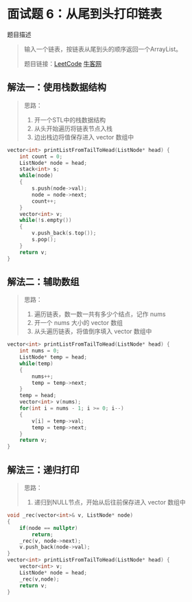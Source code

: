 # 面试题 6：从尾到头打印链表

题目描述

> 输入一个链表，按链表从尾到头的顺序返回一个ArrayList。
>
> 题目链接：[LeetCode](https://leetcode-cn.com/problems/cong-wei-dao-tou-da-yin-lian-biao-lcof/) [牛客网](https://www.nowcoder.com/practice/d0267f7f55b3412ba93bd35cfa8e8035?tpId=13&tqId=11156&rp=1&ru=%2Fta%2Fcoding-interviews&qru=%2Fta%2Fcoding-interviews%2Fquestion-ranking&tab=answerKey)

## 解法一：使用栈数据结构

> 思路：
>
> 1. 开一个STL中的栈数据结构
> 2. 从头开始遍历将链表节点入栈
> 3. 边出栈边将值保存进入 vector 数组中

```cpp
vector<int> printListFromTailToHead(ListNode* head) {
    int count = 0;
    ListNode* node = head;
    stack<int> s;
    while(node)
    {
        s.push(node->val);
        node = node->next;
        count++;
    }
    vector<int> v;
    while(!s.empty())
    {
        v.push_back(s.top());
        s.pop();
    }
    return v;
}
```



## 解法二：辅助数组

> 思路：
>
> 1. 遍历链表，数一数一共有多少个结点，记作 nums
> 2. 开一个 nums 大小的 vector 数组
> 3. 从头遍历链表，将值倒序填入 vector 数组中

```cpp
vector<int> printListFromTailToHead(ListNode* head) {
    int nums = 0;
    ListNode* temp = head;
    while(temp)
    {
        nums++;
        temp = temp->next;
    }
    temp = head;
    vector<int> v(nums);
    for(int i = nums - 1; i >= 0; i--)
    {
        v[i] = temp->val;
        temp = temp->next;
    }
    return v;
}
```



## 解法三：递归打印

> 思路：
>
> 1. 递归到NULL节点，开始从后往前保存进入 vector 数组中

```cpp
void _rec(vector<int>& v, ListNode* node)
{
    if(node == nullptr)
        return;
    _rec(v, node->next);
    v.push_back(node->val);
}
vector<int> printListFromTailToHead(ListNode* head) {
    vector<int> v;
    ListNode* node = head;
    _rec(v,node);
    return v;
}
```

